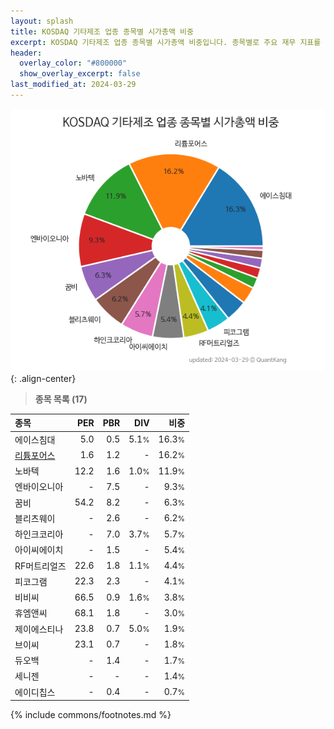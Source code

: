 ```yaml
---
layout: splash
title: KOSDAQ 기타제조 업종 종목별 시가총액 비중
excerpt: KOSDAQ 기타제조 업종 종목별 시가총액 비중입니다. 종목별로 주요 재무 지표를 함께 표시합니다.
header:
  overlay_color: "#800000"
  show_overlay_excerpt: false
last_modified_at: 2024-03-29
---
```



![KOSDAQ 기타제조 업종 종목별 시가총액 비중](/stats/sector/images/kosdaq_업종_기타제조_종목.png){: .align-center}


> **종목 목록 (17)**<a id="list"></a>

| **종목** | **PER** | **PBR** | **DIV** | **비중** |
| :------- | ------: | ------: | ------: | -------: |
| 에이스침대 | 5.0 | 0.5 | 5.1<small>%</small> | 16.3<small>%</small> |
| [리튬포어스](/073570/) | 1.6 | 1.2 | - | 16.2<small>%</small> |
| 노바텍 | 12.2 | 1.6 | 1.0<small>%</small> | 11.9<small>%</small> |
| 엔바이오니아 | - | 7.5 | - | 9.3<small>%</small> |
| 꿈비 | 54.2 | 8.2 | - | 6.3<small>%</small> |
| 블리츠웨이 | - | 2.6 | - | 6.2<small>%</small> |
| 하인크코리아 | - | 7.0 | 3.7<small>%</small> | 5.7<small>%</small> |
| 아이씨에이치 | - | 1.5 | - | 5.4<small>%</small> |
| RF머트리얼즈 | 22.6 | 1.8 | 1.1<small>%</small> | 4.4<small>%</small> |
| 피코그램 | 22.3 | 2.3 | - | 4.1<small>%</small> |
| 비비씨 | 66.5 | 0.9 | 1.6<small>%</small> | 3.8<small>%</small> |
| 휴엠앤씨 | 68.1 | 1.8 | - | 3.0<small>%</small> |
| 제이에스티나 | 23.8 | 0.7 | 5.0<small>%</small> | 1.9<small>%</small> |
| 브이씨 | 23.1 | 0.7 | - | 1.8<small>%</small> |
| 듀오백 | - | 1.4 | - | 1.7<small>%</small> |
| 세니젠 | - | - | - | 1.4<small>%</small> |
| 에이디칩스 | - | 0.4 | - | 0.7<small>%</small> |

{% include commons/footnotes.md %}